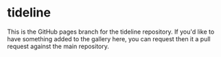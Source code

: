 tideline
========

This is the GitHub pages branch for the tideline repository. If you'd like to have something added to the gallery here, you can request then it a pull request against the main repository.
